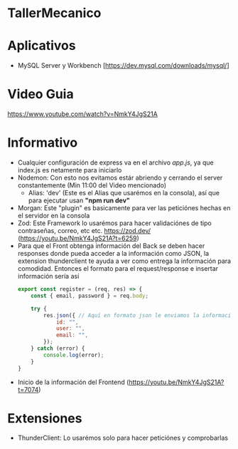 # TallerMecanico

# Aplicativos
- MySQL Server y Workbench [https://dev.mysql.com/downloads/mysql/]

# Video Guia
https://www.youtube.com/watch?v=NmkY4JgS21A

# Informativo
- Cualquier configuración de express va en el archivo *app.js*, ya que index.js es netamente para iniciarlo
- Nodemon: Con esto nos evitamos estár abriendo y cerrando el server constantemente (Min 11:00 del Video mencionado)
    * Alias: 'dev' (Este es el Alias que usarémos en la consola), así que para ejecutar usan **"npm run dev"**
- Morgan: Este "plugin" es basicamente para ver las peticiónes hechas en el servidor en la consola
- Zod: Este Framework lo usarémos para hacer validaciónes de tipo contraseñas, correo, etc etc. https://zod.dev/ (https://youtu.be/NmkY4JgS21A?t=6259)
- Para que el Front obtenga información del Back se deben hacer responses donde pueda acceder a la información como JSON, la extension thunderclient te ayuda a ver como entrega la información para comodidad. Entonces el formato para el request/response e insertar información sería así
    ``` js
    export const register = (req, res) => {
        const { email, password } = req.body;

        try {
            res.json({ // Aquí en formato json le enviamos la información al Front
                id: "",
                user: "",
                email: "",
            });
        } catch (error) {
            console.log(error);
        }
    }
    ```
- Inicio de la información del Frontend (https://youtu.be/NmkY4JgS21A?t=7074)

# Extensiones
- ThunderClient: Lo usarémos solo para hacer peticiónes y comprobarlas